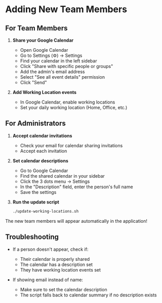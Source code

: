 # Adding New Team Members

## For Team Members

1. **Share your Google Calendar**
   - Open Google Calendar
   - Go to Settings (⚙️) → Settings
   - Find your calendar in the left sidebar
   - Click "Share with specific people or groups"
   - Add the admin's email address
   - Select "See all event details" permission
   - Click "Send"

2. **Add Working Location events**
   - In Google Calendar, enable working locations
   - Set your daily working location (Home, Office, etc.)

## For Administrators

1. **Accept calendar invitations**
   - Check your email for calendar sharing invitations
   - Accept each invitation

2. **Set calendar descriptions**
   - Go to Google Calendar
   - Find the shared calendar in your sidebar
   - Click the 3 dots menu → Settings
   - In the "Description" field, enter the person's full name
   - Save the settings

3. **Run the update script**
   ```bash
   ./update-working-locations.sh
   ```

The new team members will appear automatically in the application!

## Troubleshooting

- If a person doesn't appear, check if:
  - Their calendar is properly shared
  - The calendar has a description set
  - They have working location events set
  
- If showing email instead of name:
  - Make sure to set the calendar description
  - The script falls back to calendar summary if no description exists